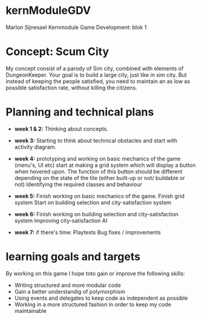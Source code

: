 # kernModuleGDV
  Marlon Sijnesael
  Kernmodule Game Development: blok 1


# Concept: Scum City
  My concept consist of a parody of Sim city, combined with elements of DungeonKeeper. Your goal is to build a large city, just like in sim   city. But instead of keeping the people satisfied, you need to maintain an as low as possible satisfaction rate, without killing the  citizens.

# Planning and technical plans

* **week 1 & 2:**
Thinking about concepts.
* **week 3:**
Starting to think about technical obstacles and start with activity diagram.
* **week 4:**
prototyping and working on basic mechanics of the game (menu's, UI etc)
start at making a grid system which will display a button when hovered upon. The function of this button should be different depending on the state of the tile (either built-up or not/ buildable or not)
Identifying the required classes and behaviour

* **week 5:**
 Finish working on basic mechanics of the game.
 Finish grid system
 Start on building selection and city-satisfaction system
 
 * **week 6:** 
 Finish working on building selection and city-satisfaction system
 Improving city-satisfaction AI
 
 * **week 7:**
  if there's time: Playtests
  Bug fixes / improvements
 
# learning goals and targets
By working on this game I hope toto gain or improve the following skills:
* Writing structured and more modular code
* Gain a better understandig of polymorphism
* Using events and delegates to keep code as independent as possible
* Working in a more structured fashion in order to keep my code maintainable

